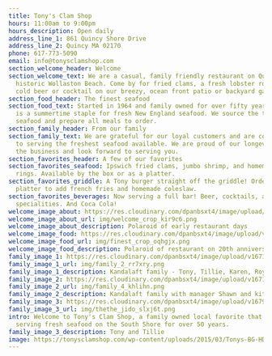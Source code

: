 ```yaml
---
title: Tony's Clam Shop
hours: 11:00am to 9:00pm
hours_description: Open daily
address_line_1: 861 Quincy Shore Drive
address_line_2: Quincy MA 02170
phone: 617-773-5090
email: info@tonysclamshop.com
section_welcome_header: Welcome
section_welcome_text: We are a casual, family friendly restaurant on Quincy’s
  historic Wollaston Beach. Come by for fried clams, a fresh lobster roll, and a
  cold beer or cocktail on our breezy, ocean front patio or backyard garden.
section_food_header: The finest seafood
section_food_text: Started in 1964 and family owned for over fifty years, Tony’s
  is a summertime staple for fresh New England seafood. We source the top local
  seafood and prepare all meals to order.
section_family_header: From our family
section_family_text: We are grateful for our loyal customers and are committed
  to serving the freshest seafood available. We are proud of our longevity in
  the business and look forward to serving you.
section_favorites_header: A few of our favorites
section_favorites_seafood: Ipswich fried clams, jumbo shrimp, and homemade onion
  rings. Available by the box or as a platter.
section_favorites_griddle: A Tony burger straight off the griddle! Order as a
  platter to add french fries and homemade coleslaw.
section_favorites_beverages: Now serving a full bar! Beer, cocktails, and frozen
  specialities. And Coca Cola!
welcome_image_about: https://res.cloudinary.com/dpanbsxt4/image/upload/v1671305089/Tonys/welcome_crop_kir9c6.png
welcome_image_about_url: img/welcome_crop_kir9c6.png
welcome_image_about_description: Polaroid of early restaurant days
welcome_image_food: https://res.cloudinary.com/dpanbsxt4/image/upload/v1671305096/Tonys/finest_crop_oqhgjx.png
welcome_image_food_url: img/finest_crop_oqhgjx.png
welcome_image_food_description: Polaroid of restaurant on 20th anniversary
family_image_1: https://res.cloudinary.com/dpanbsxt4/image/upload/v1671305235/Tonys/family_2_rr7xry.png
family_image_1_url: img/family_2_rr7xry.png
family_image_1_description: Kandalaft family - Tony, Tillie, Karen, Roy, Gary
family_image_2: https://res.cloudinary.com/dpanbsxt4/image/upload/v1671305235/Tonys/family_4_khlihn.png
family_image_2_url: img/family_4_khlihn.png
family_image_2_description: Kandalaft family with manager Shawn and kitchen lead cook Hakim
family_image_3: https://res.cloudinary.com/dpanbsxt4/image/upload/v1679241224/thethe_jido_slxj6t.png
family_image_3_url: img/thethe_jido_slxj6t.png
intro: Welcome to Tony's Clam Shop, a family owned local favorite that has been
  serving fresh seafood on the South Shore for over 50 years.
family_image_3_description: Tony and Tillie
image: https://tonysclamshop.com/wp-content/uploads/2015/03/Tonys-BG-HDR-e1433614147945.jpg
---
```

